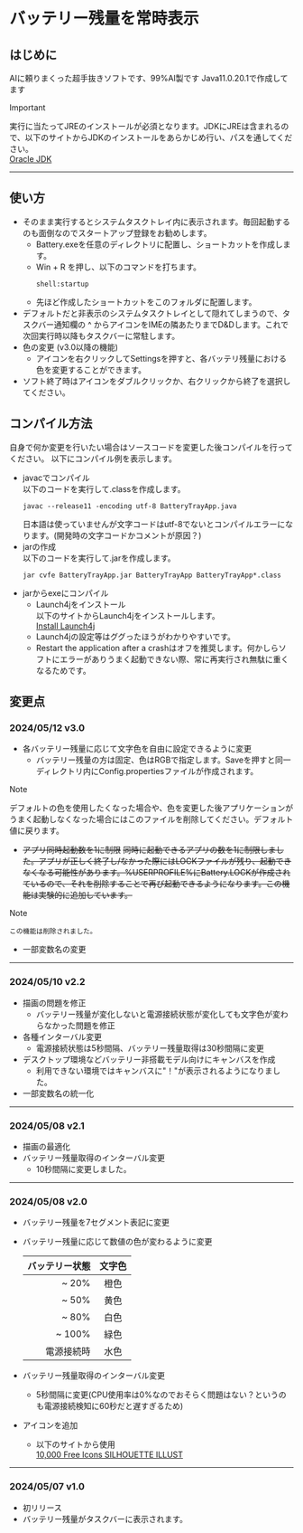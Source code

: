 # バッテリー残量を常時表示
## はじめに
AIに頼りまくった超手抜きソフトです、99%AI製です
Java11.0.20.1で作成してます
> [!IMPORTANT]
> 実行に当たってJREのインストールが必須となります。JDKにJREは含まれるので、以下のサイトからJDKのインストールをあらかじめ行い、パスを通してください。  
>[Oracle JDK](https://www.oracle.com/java/technologies/downloads/ "Oracle Java Downloads")  
___
## 使い方
- そのまま実行するとシステムタスクトレイ内に表示されます。毎回起動するのも面倒なのでスタートアップ登録をお勧めします。
  - Battery.exeを任意のディレクトリに配置し、ショートカットを作成します。
  - Win + R を押し、以下のコマンドを打ちます。
    ```
    shell:startup
    ```
  - 先ほど作成したショートカットをこのフォルダに配置します。
- デフォルトだと非表示のシステムタスクトレイとして隠れてしまうので、タスクバー通知欄の ^ からアイコンをIMEの隣あたりまでD&Dします。これで次回実行時以降もタスクバーに常駐します。
- 色の変更 (v3.0以降の機能)
  - アイコンを右クリックしてSettingsを押すと、各バッテリ残量における色を変更することができます。
- ソフト終了時はアイコンをダブルクリックか、右クリックから終了を選択してください。
## コンパイル方法
自身で何か変更を行いたい場合はソースコードを変更した後コンパイルを行ってください。
以下にコンパイル例を表示します。
- javacでコンパイル  
    以下のコードを実行して.classを作成します。
    ```shell:Terminal
    javac --release11 -encoding utf-8 BatteryTrayApp.java
    ```
    日本語は使っていませんが文字コードはutf-8でないとコンパイルエラーになります。(開発時の文字コードかコメントが原因？)
- jarの作成  
    以下のコードを実行して.jarを作成します。
    ```shell:Terminal
    jar cvfe BatteryTrayApp.jar BatteryTrayApp BatteryTrayApp*.class
    ```
- jarからexeにコンパイル
  - Launch4jをインストール  
    以下のサイトからLaunch4jをインストールします。  
    [Install Launch4j](https://launch4j.sourceforge.net/ "Launch4j Home")  
  - Launch4jの設定等はググったほうがわかりやすいです。 
  - Restart the application after a crashはオフを推奨します。何かしらソフトにエラーがありうまく起動できない際、常に再実行され無駄に重くなるためです。
## 変更点
### 2024/05/12 v3.0
- 各バッテリー残量に応じて文字色を自由に設定できるように変更
  - バッテリー残量の方は固定、色はRGBで指定します。Saveを押すと同一ディレクトリ内にConfig.propertiesファイルが作成されます。  
> [!NOTE]
  デフォルトの色を使用したくなった場合や、色を変更した後アプリケーションがうまく起動しなくなった場合にはこのファイルを削除してください。デフォルト値に戻ります。  
- ~~アプリ同時起動数を1に制限~~
    ~~同時に起動できるアプリの数を1に制限しました。アプリが正しく終了し/なかった際にはLOCKファイルが残り、起動できなくなる可能性があります。%USERPROFILE%にBattery.LOCKが作成されているので、それを削除することで再び起動できるようになります。この機能は実験的に追加しています。~~
> [!NOTE]
    この機能は削除されました。
- 一部変数名の変更
___
### 2024/05/10 v2.2
- 描画の問題を修正
  - バッテリー残量が変化しないと電源接続状態が変化しても文字色が変わらなかった問題を修正
- 各種インターバル変更
  - 電源接続状態は5秒間隔、バッテリー残量取得は30秒間隔に変更
- デスクトップ環境などバッテリー非搭載モデル向けにキャンバスを作成
  - 利用できない環境ではキャンバスに"！"が表示されるようになりました。
- 一部変数名の統一化
___
### 2024/05/08 v2.1
- 描画の最適化
- バッテリー残量取得のインターバル変更
  - 10秒間隔に変更しました。
___
### 2024/05/08 v2.0
- バッテリー残量を7セグメント表記に変更
- バッテリー残量に応じて数値の色が変わるように変更

    | バッテリー状態 | 文字色 |
    |-------------:|:------:|
    | ~ 20%        |  橙色  |
    | ~ 50%        |  黄色  |
    | ~ 80%        |  白色  |
    | ~ 100%       |  緑色  |
    | 電源接続時    |  水色  |
- バッテリー残量取得のインターバル変更
  - 5秒間隔に変更(CPU使用率は0%なのでおそらく問題はない？というのも電源接続検知に60秒だと遅すぎるため)
- アイコンを追加
  - 以下のサイトから使用  
    [10,000 Free Icons SILHOUETTE ILLUST](https://www.silhouette-illust.com/illust/997 "SILHOUETTE ILLUST 997 BatteryIcon")  
___
### 2024/05/07 v1.0
- 初リリース
- バッテリー残量がタスクバーに表示されます。
